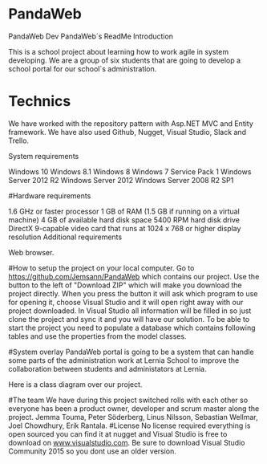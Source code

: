 # PandaWeb
PandaWeb Dev
PandaWeb´s ReadMe
Introduction

This is a school project about learning how to work agile in system developing.
We are a group of six students that are going to develop a school portal for our school´s administration.

# Technics
We have worked with the repository pattern with Asp.NET MVC and Entity framework. We have also used Github, Nugget, Visual Studio, Slack and Trello.

System requirements

Windows 10
Windows 8.1
Windows 8
Windows 7 Service Pack 1
Windows Server 2012 R2
Windows Server 2012
Windows Server 2008 R2 SP1

#Hardware requirements

1.6 GHz or faster processor
1 GB of RAM (1.5 GB if running on a virtual machine)
4 GB of available hard disk space
5400 RPM hard disk drive
DirectX 9-capable video card that runs at 1024 x 768 or higher display resolution
Additional requirements

Web browser.

#How to setup the project on your local computer.
Go to https://github.com/Jemsann/PandaWeb which contains our project.
Use the button to the left of "Download ZIP" which will make you download the project directly. When you press the button it will ask which program to use for opening it, choose Visual Studio and it will open right away with our project downloaded. In Visual Studio all information will be filled in so just clone the project and sync it and you will have our solution. To be able to start the project you need to populate a database which contains following tables and use the properties from the model classes. 


#System overlay
PandaWeb portal is going to be a system that can handle some parts of the administration work at Lernia School to improve the collaboration between students and administators at Lernia.

Here is a class diagram over our project.

#The team
We have during this project switched rolls with each other so everyone has been a product owner, developer and scrum master along the project.
Jemma Touma,
Peter Söderberg,
Linus Nilsson,
Sebastian Wellmar,
Joel Chowdhury,
Erik Rantala.
#License
No license required everything is open sourced you can find it at nugget and Visual Studio is free to download on www.visualstudio.com. Be sure to download Visual Studio Community 2015 so you dont use an older version.
